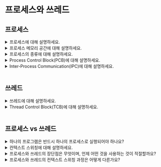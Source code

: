 # 프로세스와 쓰레드

## 프로세스

<details>
<summary>프로세스에 대해 설명하세요.</summary>

- 정의: 메모리에 올라가 실행 중인 프로그램
- 독립적인 메모리 공간(코드, 데이터, 힙 스택)을 가지며 운영체제에 의해 관리됨
</details>

<details>
<summary>프로세스 메모리 공간에 대해 설명하세요.</summary>

- 프로세스의 메모리 공간은 코드, 데이터, 힙, 스택으로 이루어짐
- 코드: 실행할 프로그램의 기계어가 저장되는 영역(read-only)
- 데이터: 전역 변수와 static 변수들이 저장되는 영역(read-write)
  - 초기화된 데이터 영역: 초기화된 데이터가 저장되는 영역
  - Block Started by Symbol(BSS): 초기화되지 않은 데이터가 저장되는 영역(0이나 null로 초기화)
- 힙: 런타임에 동적으로 할당되는 영역
- 스택: 함수 스택 프레임 및 지역 변수 저장을 위한 영역

<details>
<summary>스택과 힙 영역의 크기는 어떻게 결정되나요?</summary>

- 스택: 프로세스 생성 시 결정, 결정된 크기보다 많은 메모리를 사용하려하면 스택 오버플로우 발생
- 힙: 런타임에 동적으로 할당 및 해제됨
</details>

<details>
<summary>스택과 힙 중 속도가 더 빠른 공간과 그 이유를 설명하세요.</summary>

- 스택이 훨씬 더 빠름
- 메모리 관리: 스택 포인터를 더하고 빼는, 즉 스택 프레임을 push/pop 하는 간단한 방식으로 이루어지므로 오버헤드 적음
- 연속적 할당: 스택 프레임은 메모리에 연속적으로 할당되므로 접근 속도가 매우 빠르며, 캐시 hit rate가 높음
  - 반면 힙은 불연속적으로 할당되고, 메모리 관리 방식이 복잡(GC)하므로 스택에 비해 매우 느림
</details>
</details>

<details>
<summary>프로세스의 종류에 대해 설명하세요.</summary>

- 포그라운드 프로세스: 사용자와 직접 상호작용하는 프로세스
- 백그라운드 프로세스: 사용자와 상호작용하지 않고 실행되는 프로세스
  - e.g. 데몬(daemon): 시스템 서비스나 관리 작업을 수행하는 프로세스

<details>
<summary>포그라운드 프로세스가 백그라운드 프로세스로 전환될 수 있나요? 혹은 그 반대로도 전환될 수 있나요?</summary>

- 사용자가 직접 전환하거나, 자원의 효율적인 사용을 위해 시스템이 자동으로 전환할 수 있음
</details>
</details>

<details>
<summary>Process Control Block(PCB)에 대해 설명하세요.</summary>

- 정의: 각 프로세스에 대한 정보를 저장하고 관리하는 데 사용되는 자료구조
- 주요 구성 요소: PID, 프로세스 상태, 레지스터 값(PC 값 등), 스케줄링 정보 등

<details>
<summary>PCB는 메모리에 어떻게 저장되고 관리되나요?</summary>

- PCB는 운영체제 커널 영역의 프로세스 테이블에 저장됨
- 프로세스 테이블은 각 프로세스에 대한 PCB를 리스트 형태로 관리함
</details>
</details>

<details>
<summary>Inter-Process Communication(IPC)에 대해 설명하세요.</summary>

- 정의: 서로 다른 프로세스간 데이터를 주고받기 위한 방식
- 프로세스들은 서로 독립적인 메모리 공간을 가진채로 실행되므로 IPC가 아니면 직접적인 데이터 공유가 불가능함

<details>
<summary>IPC의 종류에는 어떤 것들이 있나요?</summary>

1. 파이프: 여러 프로세스가 공통적으로 사용하는 임시 파일
    1. Anonymous Pipe  
        1. 단방향 통신 지원(한 프로세스는 파이프에 쓰기만하고 다른 프로세스는 파이프에서 읽기만 함)
        2. 부모-자식 프로세스 간의 통신에서만 사용 가능(이유: https://blog.naver.com/akj61300/80130589983)
    2. Named Pipe
        1. 서로 다른 프로세스 간의 양방향 통신 지원
        2. 이름이 붙어있어 파일 시스탬 내에서 파일처럼 취급됨
2. 메시지 큐: 프로세스 간 메시지를 비동기적으로 주고받기 위한 큐
3. Shared Memory: 여러 프로세스가 동일한 메모리 공간에 접근해 데이터 공유
4. Memory Map: 파일을 메모리 주소에 매핑해 파일의 내용을 메모리처럼 접근 → 여러 프로세스가 동일한 파일을 매핑해 데이터 공유
5. Socket: 네트워크를 통한 IPC 지원, 원격 시스템의 프로세스와 통신 가능
6. Semaphore, Mutex, Monitor: 프로세스간 동기화 문제 해결을 위해 사용
</details>
</details>

<br>

## 쓰레드

<details>
<summary>쓰레드에 대해 설명하세요.</summary>

- 정의: 프로세스를 구성하는 실행 흐름 단위
- 멀티쓰레드: 하나의 프로세스 내에서 여러 쓰레드가 실행될 수 있음
- 쓰레드는 같은 프로세스 내의 다른 쓰레드와 프로세스 자원(코드, 데이터, 힙 영역)을 공유함
- 쓰레드는 자신만의 PC, 스택, 레지스터 값을 가짐
</details>

<details>
<summary>Thread Control Block(TCB)에 대해 설명하세요.</summary>

- 정의: 각 쓰레드에 대한 정보를 저장하고 관리하는 데 사용되는 자료구조
- 주요 구성 요소: PC, 쓰레드 상태, 스택 포인터, 레지스터 값, 우선순위 등
</details>

<br>

## 프로세스 vs 쓰레드

<details>
<summary>하나의 프로그램은 반드시 하나의 프로세스로 실행되어야 하나요?</summary>

- 하나의 프로그램이 반드시 하나의 프로세스로 실행되어야 할 필요는 없음
- 구글 크롬의 경우, 각 탭이 별도의 프로세스로 실행되므로 하나의 탭에서 문제가 발생해도 다른 탭에는 영향을 미치지 않음
</details>

<details>
<summary>컨텍스트 스위칭에 대해 설명하세요.</summary>

#### 정의
- 프로세스 또는 쓰레드 간 CPU 제어권을 전환하는 과정

#### 이유
- 각 프로세스나 쓰레드는 CPU를 한정된 시간 동안만 점유할 수 있음
- 우선순위가 더 높은 프로세스나 쓰레드가 실행돼야 할 수 있음
- 따라서 프로세스나 쓰레드간 전환은 필연적임
</details>

<details>
<summary>프로세스와 쓰레드의 장단점은 무엇이며, 언제 어떤 것을 사용하는 것이 적절할까요?</summary>

#### 프로세스
- 장점: 독립적인 메모리 공간 사용 → 독립성, 안정성
- 단점: 메모리 오버헤드, 컨텍스트 스위칭 오버헤드, 통신(IPC) 오버헤드
- 사용: 성능보다 자원의 안정성과 보안이 중요한 경우 사용

#### 쓰레드
- 장점: 프로세스의 자원 공유 → 메모리, 컨텍스트 스위칭, 통신 오버헤드 상대적으로 적음
- 단점: 하나의 쓰레드에서 문제가 발생하면 다른 쓰레드에 영향을 미칠 수 있음, 동기화 문제
- 사용: 자원 공유와 성능이 중요한 경우 사용
</details>

<details>
<summary>프로세스와 쓰레드의 컨텍스트 스위칭 과정은 어떻게 다른가요?</summary>

#### 프로세스
1. 현재 프로세스 상태 저장: 현재 프로세스의 컨텍스트(메모리 맵 포함)를 PCB에 저장 
2. 새 프로세스 상태 복구: 새로 실행될 프로세스의 PCB를 읽어 컨텍스트(메모리 맵 포함) 복구
3. 새 프로세스 실행

#### 쓰레드
1. 현재 쓰레드 상태 저장: 현재 쓰레드의 컨텍스트를 TCB에 저장
2. 새 쓰레드 상태 복구: 새로 실행될 쓰레드의 TCB를 읽어 상태 복구
3. 새 쓰레드 실행

#### 차이점
- 프로세스 간의 컨텍스트 스위칭은 프로세스의 메모리 관련 정보까지 관리해야 하므로 오버헤드가 심함
- 쓰레드 간의 컨텍스트 스위칭은 같은 프로세스 내 즉, 같은 메모리 영역 내에서 발생하므로 메모리 맵이 변경되지 않아 오버헤드가 적음
</details>
